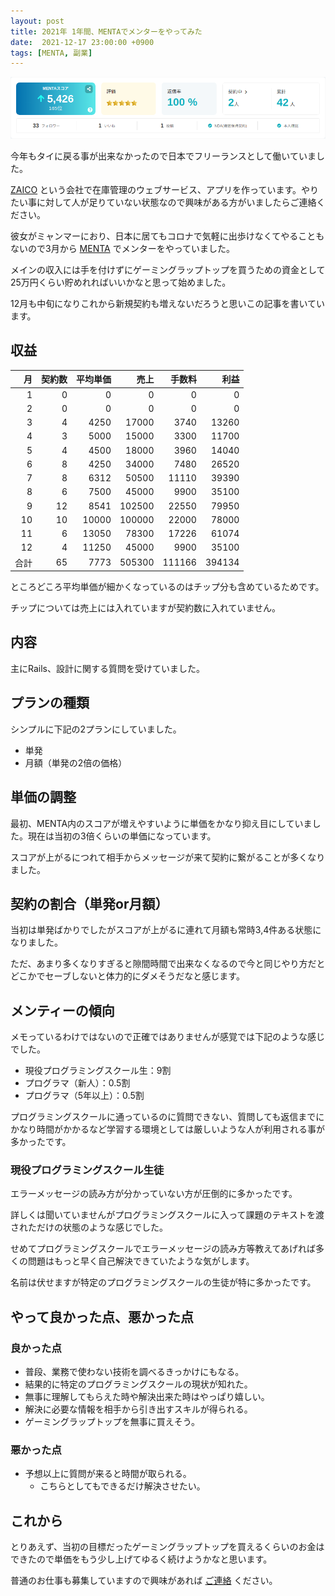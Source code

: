 ```yaml
---
layout: post
title: 2021年 1年間、MENTAでメンターをやってみた 
date:  2021-12-17 23:00:00 +0900
tags: [MENTA, 副業]
---
```


![MENTAスコア](/assets/posts/2021/dbd14313543eee34fe39e35cc8f3b7e8.png)

今年もタイに戻る事が出来なかったので日本でフリーランスとして働いていました。

[ZAICO](https://www.zaico.co.jp) という会社で在庫管理のウェブサービス、アプリを作っています。やりたい事に対して人が足りていない状態なので興味がある方がいましたらご連絡ください。

彼女がミャンマーにおり、日本に居てもコロナで気軽に出歩けなくてやることもないので3月から [MENTA](https://menta.work) でメンターをやっていました。

メインの収入には手を付けずにゲーミングラップトップを買うための資金として25万円くらい貯めれればいいかなと思って始めました。

12月も中旬になりこれから新規契約も増えないだろうと思いこの記事を書いています。

## 収益

|   月 | 契約数 |  平均単価 |     売上 |    手数料 |     利益 |
|----:|----:|------:|-------:|-------:|-------:|
|   1 |   0 |     0 |      0 |      0 |      0 |
|   2 |   0 |     0 |      0 |      0 |      0 |
|   3 |   4 |  4250 |  17000 |   3740 |  13260 |
|   4 |   3 |  5000 |  15000 |   3300 |  11700 |
|   5 |   4 |  4500 |  18000 |   3960 |  14040 |
|   6 |   8 |  4250 |  34000 |   7480 |  26520 |
|   7 |   8 |  6312 |  50500 |  11110 |  39390 |
|   8 |   6 |  7500 |  45000 |   9900 |  35100 |
|   9 |  12 |  8541 | 102500 |  22550 |  79950 |
|  10 |  10 | 10000 | 100000 |  22000 |  78000 |
|  11 |   6 | 13050 |  78300 |  17226 |  61074 |
|  12 |   4 | 11250 |  45000 |   9900 |  35100 |
|  合計 |  65 |  7773 | 505300 | 111166 | 394134 |

ところどころ平均単価が細かくなっているのはチップ分も含めているためです。

チップについては売上には入れていますが契約数に入れていません。

## 内容

主にRails、設計に関する質問を受けていました。

## プランの種類

シンプルに下記の2プランにしていました。

- 単発
- 月額（単発の2倍の価格）

## 単価の調整

最初、MENTA内のスコアが増えやすいように単価をかなり抑え目にしていました。現在は当初の3倍くらいの単価になっています。

スコアが上がるにつれて相手からメッセージが来て契約に繋がることが多くなりました。

## 契約の割合（単発or月額）

当初は単発ばかりでしたがスコアが上がるに連れて月額も常時3,4件ある状態になりました。

ただ、あまり多くなりすぎると隙間時間で出来なくなるので今と同じやり方だとどこかでセーブしないと体力的にダメそうだなと感じます。

## メンティーの傾向

メモっているわけではないので正確ではありませんが感覚では下記のような感じでした。

- 現役プログラミングスクール生：9割
- プログラマ（新人）：0.5割
- プログラマ（5年以上）：0.5割

プログラミングスクールに通っているのに質問できない、質問しても返信までにかなり時間がかかるなど学習する環境としては厳しいような人が利用される事が多かったです。

### 現役プログラミングスクール生徒

エラーメッセージの読み方が分かっていない方が圧倒的に多かったです。

詳しくは聞いていませんがプログラミングスクールに入って課題のテキストを渡されただけの状態のような感じでした。

せめてプログラミングスクールでエラーメッセージの読み方等教えてあげれば多くの問題はもっと早く自己解決できていたような気がします。

名前は伏せますが特定のプログラミングスクールの生徒が特に多かったです。

## やって良かった点、悪かった点

### 良かった点

- 普段、業務で使わない技術を調べるきっかけにもなる。
- 結果的に特定のプログラミングスクールの現状が知れた。
- 無事に理解してもらえた時や解決出来た時はやっぱり嬉しい。
- 解決に必要な情報を相手から引き出すスキルが得られる。
- ゲーミングラップトップを無事に買えそう。

### 悪かった点

- 予想以上に質問が来ると時間が取られる。
   - こちらとしてもできるだけ解決させたい。

## これから

とりあえず、当初の目標だったゲーミングラップトップを買えるくらいのお金はできたので単価をもう少し上げてゆるく続けようかなと思います。

普通のお仕事も募集していますので興味があれば [ご連絡](/jobs) ください。